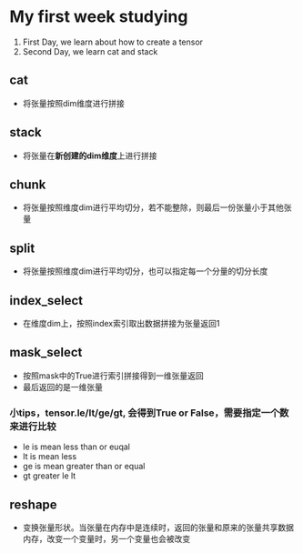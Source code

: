 # My first week studying

1. First Day, we learn about how to create a tensor
2. Second Day, we learn cat and stack

## cat
* 将张量按照dim维度进行拼接

## stack
* 将张量在**新创建的dim维度**上进行拼接

## chunk
* 将张量按照维度dim进行平均切分，若不能整除，则最后一份张量小于其他张量

## split
* 将张量按照维度dim进行平均切分，也可以指定每一个分量的切分长度

## index_select
* 在维度dim上，按照index索引取出数据拼接为张量返回1

## mask_select
* 按照mask中的True进行索引拼接得到一维张量返回
* 最后返回的是一维张量
### 小tips，tensor.le/lt/ge/gt, 会得到True or False，需要指定一个数来进行比较
- le is mean less than or euqal
- lt is mean less
- ge is mean greater than or equal 
- gt greater le lt 

## reshape
* 变换张量形状。当张量在内存中是连续时，返回的张量和原来的张量共享数据内存，改变一个变量时，另一个变量也会被改变
